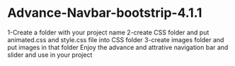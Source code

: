 # Advance-Navbar-bootstrip-4.1.1

1-Create a folder with your project name
2-create CSS folder and put animated.css and style.css file into CSS folder
3-create images folder and put images in that folder
Enjoy the advance and attrative navigation bar and slider and use in your project
